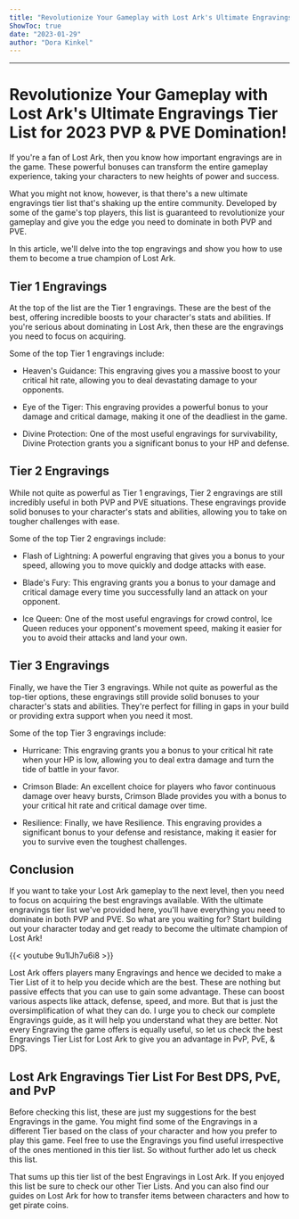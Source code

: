 ```yaml
---
title: "Revolutionize Your Gameplay with Lost Ark's Ultimate Engravings Tier List for 2023 PVP & PVE Domination!"
ShowToc: true 
date: "2023-01-29"
author: "Dora Kinkel"
---
```

*****
# Revolutionize Your Gameplay with Lost Ark's Ultimate Engravings Tier List for 2023 PVP & PVE Domination! 

If you're a fan of Lost Ark, then you know how important engravings are in the game. These powerful bonuses can transform the entire gameplay experience, taking your characters to new heights of power and success.

What you might not know, however, is that there's a new ultimate engravings tier list that's shaking up the entire community. Developed by some of the game's top players, this list is guaranteed to revolutionize your gameplay and give you the edge you need to dominate in both PVP and PVE. 

In this article, we'll delve into the top engravings and show you how to use them to become a true champion of Lost Ark.

## Tier 1 Engravings

At the top of the list are the Tier 1 engravings. These are the best of the best, offering incredible boosts to your character's stats and abilities. If you're serious about dominating in Lost Ark, then these are the engravings you need to focus on acquiring.

Some of the top Tier 1 engravings include:

- Heaven's Guidance: This engraving gives you a massive boost to your critical hit rate, allowing you to deal devastating damage to your opponents.

- Eye of the Tiger: This engraving provides a powerful bonus to your damage and critical damage, making it one of the deadliest in the game.

- Divine Protection: One of the most useful engravings for survivability, Divine Protection grants you a significant bonus to your HP and defense.

## Tier 2 Engravings

While not quite as powerful as Tier 1 engravings, Tier 2 engravings are still incredibly useful in both PVP and PVE situations. These engravings provide solid bonuses to your character's stats and abilities, allowing you to take on tougher challenges with ease.

Some of the top Tier 2 engravings include:

- Flash of Lightning: A powerful engraving that gives you a bonus to your speed, allowing you to move quickly and dodge attacks with ease.

- Blade's Fury: This engraving grants you a bonus to your damage and critical damage every time you successfully land an attack on your opponent.

- Ice Queen: One of the most useful engravings for crowd control, Ice Queen reduces your opponent's movement speed, making it easier for you to avoid their attacks and land your own.

## Tier 3 Engravings

Finally, we have the Tier 3 engravings. While not quite as powerful as the top-tier options, these engravings still provide solid bonuses to your character's stats and abilities. They're perfect for filling in gaps in your build or providing extra support when you need it most.

Some of the top Tier 3 engravings include:

- Hurricane: This engraving grants you a bonus to your critical hit rate when your HP is low, allowing you to deal extra damage and turn the tide of battle in your favor.

- Crimson Blade: An excellent choice for players who favor continuous damage over heavy bursts, Crimson Blade provides you with a bonus to your critical hit rate and critical damage over time.

- Resilience: Finally, we have Resilience. This engraving provides a significant bonus to your defense and resistance, making it easier for you to survive even the toughest challenges.

## Conclusion

If you want to take your Lost Ark gameplay to the next level, then you need to focus on acquiring the best engravings available. With the ultimate engravings tier list we've provided here, you'll have everything you need to dominate in both PVP and PVE. So what are you waiting for? Start building out your character today and get ready to become the ultimate champion of Lost Ark!

{{< youtube 9u1lJh7u6i8 >}} 



Lost Ark offers players many Engravings and hence we decided to make a Tier List of it to help you decide which are the best. These are nothing but passive effects that you can use to gain some advantage. These can boost various aspects like attack, defense, speed, and more. But that is just the oversimplification of what they can do. I urge you to check our complete Engravings guide, as it will help you understand what they are better. Not every Engraving the game offers is equally useful, so let us check the best Engravings Tier List for Lost Ark to give you an advantage in PvP, PvE, & DPS.
 
## Lost Ark Engravings Tier List For Best DPS, PvE, and PvP
 

 
Before checking this list, these are just my suggestions for the best Engravings in the game. You might find some of the Engravings in a different Tier based on the class of your character and how you prefer to play this game. Feel free to use the Engravings you find useful irrespective of the ones mentioned in this tier list. So without further ado let us check this list.
 
That sums up this tier list of the best Engravings in Lost Ark. If you enjoyed this list be sure to check our other Tier Lists. And you can also find our guides on Lost Ark for how to transfer items between characters and how to get pirate coins.



